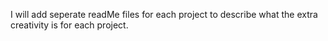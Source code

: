 I will add seperate readMe files for each project to describe what the extra creativity is for each project.
